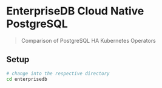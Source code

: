 # EnterpriseDB Cloud Native PostgreSQL

> Comparison of PostgreSQL HA Kubernetes Operators

## Setup

```bash
# change into the respective directory
cd enterprisedb
```

